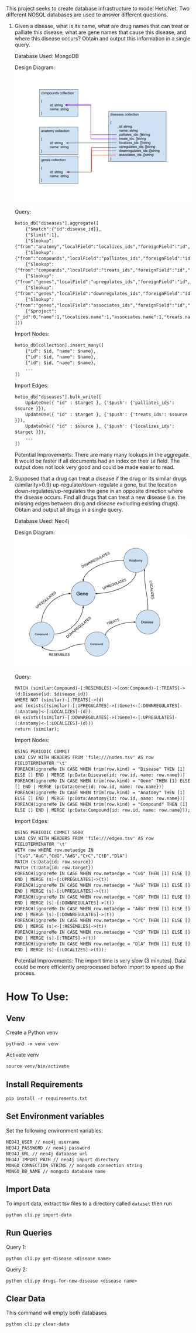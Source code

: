 This project seeks to create database infrastructure to model HetioNet. Two different NOSQL databases are used to answer different questions.

1. Given a disease, what is its name, what are drug names that can treat or palliate this disease, what are gene names that cause this disease, and where this disease occurs? Obtain and output this information in a single query.

    Database Used: MongoDB

    Design Diagram:
    ![Mongo Diagram](/diagrams/mongo.png)

    Query:
    ```
    hetio_db["diseases"].aggregate([
        {"$match":{"id":disease_id}},
        {"$limit":1},
        {"$lookup":{"from":"anatomy","localField":"localizes_ids","foreignField":"id","as":"localizes"}},
        {"$lookup":{"from":"compounds","localField":"palliates_ids","foreignField":"id","as":"palliates"}},
        {"$lookup":{"from":"compounds","localField":"treats_ids","foreignField":"id","as":"treats"}},
        {"$lookup":{"from":"genes","localField":"upregulates_ids","foreignField":"id","as":"upregulates"}},
        {"$lookup":{"from":"genes","localField":"downregulates_ids","foreignField":"id","as":"downregulates"}},
        {"$lookup":{"from":"genes","localField":"associates_ids","foreignField":"id","as":"associates"}},
        {"$project":{"_id":0,"name":1,"localizes.name":1,"associates.name":1,"treats.name":1,"upregulates.name":1,"downregulates.name":1,"palliates.name":1}}
    ]))
    ```

    Import Nodes:
    ```
    hetio_db[collection].insert_many([
        {"id": $id, "name": $name},       
        {"id": $id, "name": $name},       
        {"id": $id, "name": $name},
        ...
    ])
    ```

    Import Edges:
    ```
    hetio_db["diseases"].bulk_write([
        UpdateOne({ "id" : $target }, {'$push': {'palliates_ids': $source }}),
        UpdateOne({ "id" : $target }, {'$push': {'treats_ids': $source }}),
        UpdateOne({ "id" : $source }, {'$push': {'localizes_ids': $target }}),
        ...
    ])
    ```

    Potential Improvements:
    There are many many lookups in the aggregate. It would be faster if all documents had an index on their `id` field.
    The output does not look very good and could be made easier to read.

2. Supposed that a drug can treat a disease if the drug or its similar drugs (similarity>0.9) up-regulate/down-regulate a gene, but the location down-regulates/up-regulates the gene in an opposite direction where the disease occurs. Find all drugs that can treat a new disease (i.e. the missing edges between drug and disease excluding existing drugs). Obtain and output all drugs in a single query.

    Database Used: Neo4j

    Design Diagram:
    ![Neo4j Diagram](/diagrams/neo4j.png)

    Query:
    ```
    MATCH (similar:Compound)-[:RESEMBLES]->(com:Compound)-[:TREATS]->(d:Disease{id: $disease_id})
    WHERE NOT (similar)-[:TREATS]->(d)
    and (exists((similar)-[:UPREGULATES]->(:Gene)<-[:DOWNREGULATES]-(:Anatomy)<-[:LOCALIZES]-(d))
    OR exists((similar)-[:DOWNREGULATES]->(:Gene)<-[:UPREGULATES]-(:Anatomy)<-[:LOCALIZES]-(d)))
    return (similar);
    ```

    Import Nodes:
    ```
    USING PERIODIC COMMIT
    LOAD CSV WITH HEADERS FROM 'file:///nodes.tsv' AS row
    FIELDTERMINATOR '\t'
    FOREACH(ignoreMe IN CASE WHEN trim(row.kind) = "Disease" THEN [1] ELSE [] END | MERGE (p:Data:Disease{id: row.id, name: row.name}))
    FOREACH(ignoreMe IN CASE WHEN trim(row.kind) = "Gene" THEN [1] ELSE [] END | MERGE (p:Data:Gene{id: row.id, name: row.name}))
    FOREACH(ignoreMe IN CASE WHEN trim(row.kind) = "Anatomy" THEN [1] ELSE [] END | MERGE (p:Data:Anatomy{id: row.id, name: row.name}))
    FOREACH(ignoreMe IN CASE WHEN trim(row.kind) = "Compound" THEN [1] ELSE [] END | MERGE (p:Data:Compound{id: row.id, name: row.name}));
    ```

    Import Edges:
    ```
    USING PERIODIC COMMIT 5000
    LOAD CSV WITH HEADERS FROM 'file:///edges.tsv' AS row
    FIELDTERMINATOR '\t'
    WITH row WHERE row.metaedge IN ["CuG","AuG","CdG","AdG","CrC","CtD","DlA"]
    MATCH (s:Data{id: row.source})
    MATCH (t:Data{id: row.target})
    FOREACH(ignoreMe IN CASE WHEN row.metaedge = "CuG" THEN [1] ELSE [] END | MERGE (s)-[:UPREGULATES]->(t))
    FOREACH(ignoreMe IN CASE WHEN row.metaedge = "AuG" THEN [1] ELSE [] END | MERGE (s)-[:UPREGULATES]->(t))
    FOREACH(ignoreMe IN CASE WHEN row.metaedge = "CdG" THEN [1] ELSE [] END | MERGE (s)-[:DOWNREGULATES]->(t))
    FOREACH(ignoreMe IN CASE WHEN row.metaedge = "AdG" THEN [1] ELSE [] END | MERGE (s)-[:DOWNREGULATES]->(t))
    FOREACH(ignoreMe IN CASE WHEN row.metaedge = "CrC" THEN [1] ELSE [] END | MERGE (s)<-[:RESEMBLES]->(t))
    FOREACH(ignoreMe IN CASE WHEN row.metaedge = "CtD" THEN [1] ELSE [] END | MERGE (s)-[:TREATS]->(t))
    FOREACH(ignoreMe IN CASE WHEN row.metaedge = "DlA" THEN [1] ELSE [] END | MERGE (s)-[:LOCALIZES]->(t));
    ```

    Potential Improvements:
    The import time is very slow (3 minutes). Data could be more efficiently preprocessed before import to speed up the process.

# How To Use:

## Venv
Create a Python venv
```
python3 -m venv venv 
```

Activate venv
```
source venv/bin/activate
```

## Install Requirements
```
pip install -r requirements.txt
```

## Set Environment variables
Set the following environment variables:
```
NEO4J_USER // neo4j username
NEO4J_PASSWORD // neo4j password
NEO4J_URL // neo4j database url
NEO4J_IMPORT_PATH // neo4j import directory
MONGO_CONNECTION_STRING // mongodb connection string
MONGO_DB_NAME // mongodb database name
```

## Import Data
To import data, extract tsv files to a directory called `dataset` then run
```
python cli.py import-data  
```

## Run Queries

Query 1:
```
python cli.py get-disease <disease name>
```

Query 2:
```
python cli.py drugs-for-new-disease <disease name>
```

## Clear Data
This command will empty both databases
```
python cli.py clear-data  
```